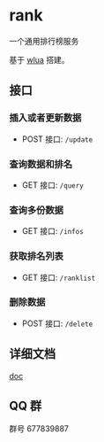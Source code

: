 # rank
一个通用排行榜服务

基于 [wlua](https://github.com/hanxi/wlua) 搭建。

## 接口

### 插入或者更新数据

- POST 接口: `/update`

### 查询数据和排名

- GET 接口: `/query`

### 查询多份数据

- GET 接口: `/infos`

### 获取排名列表

- GET 接口: `/ranklist`

### 删除数据

- POST 接口: `/delete`

## 详细文档

[doc](/doc)

## QQ 群

群号 677839887

